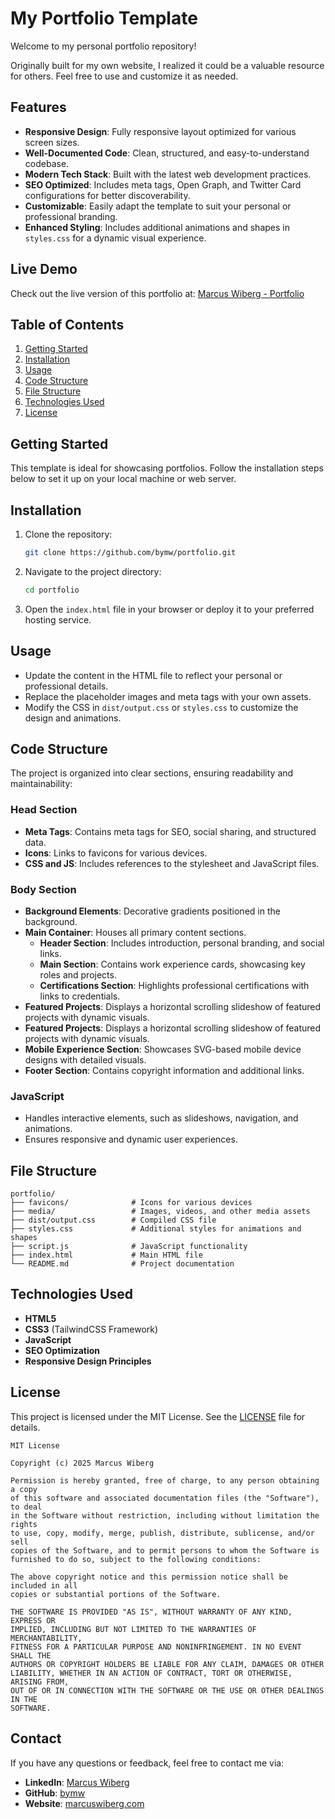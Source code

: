 # My Portfolio Template

Welcome to my personal portfolio repository!

Originally built for my own website, I realized it could be a valuable resource for others. Feel free to use and customize it as needed.

## Features
- **Responsive Design**: Fully responsive layout optimized for various screen sizes.
- **Well-Documented Code**: Clean, structured, and easy-to-understand codebase.
- **Modern Tech Stack**: Built with the latest web development practices.
- **SEO Optimized**: Includes meta tags, Open Graph, and Twitter Card configurations for better discoverability.
- **Customizable**: Easily adapt the template to suit your personal or professional branding.
- **Enhanced Styling**: Includes additional animations and shapes in `styles.css` for a dynamic visual experience.

## Live Demo
Check out the live version of this portfolio at: [Marcus Wiberg - Portfolio](https://www.marcuswiberg.com)

## Table of Contents
1. [Getting Started](#getting-started)
2. [Installation](#installation)
3. [Usage](#usage)
4. [Code Structure](#code-structure)
5. [File Structure](#file-structure)
6. [Technologies Used](#technologies-used)
7. [License](#license)

## Getting Started
This template is ideal for showcasing portfolios. Follow the installation steps below to set it up on your local machine or web server.

## Installation
1. Clone the repository:
   ```bash
   git clone https://github.com/bymw/portfolio.git
   ```
2. Navigate to the project directory:
   ```bash
   cd portfolio
   ```
3. Open the `index.html` file in your browser or deploy it to your preferred hosting service.

## Usage
- Update the content in the HTML file to reflect your personal or professional details.
- Replace the placeholder images and meta tags with your own assets.
- Modify the CSS in `dist/output.css` or `styles.css` to customize the design and animations.

## Code Structure

The project is organized into clear sections, ensuring readability and maintainability:

### Head Section
- **Meta Tags**: Contains meta tags for SEO, social sharing, and structured data.
- **Icons**: Links to favicons for various devices.
- **CSS and JS**: Includes references to the stylesheet and JavaScript files.

### Body Section
- **Background Elements**: Decorative gradients positioned in the background.
- **Main Container**: Houses all primary content sections.
  - **Header Section**: Includes introduction, personal branding, and social links.
  - **Main Section**: Contains work experience cards, showcasing key roles and projects.
  - **Certifications Section**: Highlights professional certifications with links to credentials.
- **Featured Projects**: Displays a horizontal scrolling slideshow of featured projects with dynamic visuals.
- **Featured Projects**: Displays a horizontal scrolling slideshow of featured projects with dynamic visuals.
- **Mobile Experience Section**: Showcases SVG-based mobile device designs with detailed visuals.
- **Footer Section**: Contains copyright information and additional links.

### JavaScript
- Handles interactive elements, such as slideshows, navigation, and animations.
- Ensures responsive and dynamic user experiences.

## File Structure
```
portfolio/
├── favicons/              # Icons for various devices
├── media/                 # Images, videos, and other media assets
├── dist/output.css        # Compiled CSS file
├── styles.css             # Additional styles for animations and shapes
├── script.js              # JavaScript functionality
├── index.html             # Main HTML file
└── README.md              # Project documentation
```

## Technologies Used
- **HTML5**
- **CSS3** (TailwindCSS Framework)
- **JavaScript**
- **SEO Optimization**
- **Responsive Design Principles**

## License
This project is licensed under the MIT License. See the [LICENSE](LICENSE) file for details.

```
MIT License

Copyright (c) 2025 Marcus Wiberg

Permission is hereby granted, free of charge, to any person obtaining a copy
of this software and associated documentation files (the "Software"), to deal
in the Software without restriction, including without limitation the rights
to use, copy, modify, merge, publish, distribute, sublicense, and/or sell
copies of the Software, and to permit persons to whom the Software is
furnished to do so, subject to the following conditions:

The above copyright notice and this permission notice shall be included in all
copies or substantial portions of the Software.

THE SOFTWARE IS PROVIDED "AS IS", WITHOUT WARRANTY OF ANY KIND, EXPRESS OR
IMPLIED, INCLUDING BUT NOT LIMITED TO THE WARRANTIES OF MERCHANTABILITY,
FITNESS FOR A PARTICULAR PURPOSE AND NONINFRINGEMENT. IN NO EVENT SHALL THE
AUTHORS OR COPYRIGHT HOLDERS BE LIABLE FOR ANY CLAIM, DAMAGES OR OTHER
LIABILITY, WHETHER IN AN ACTION OF CONTRACT, TORT OR OTHERWISE, ARISING FROM,
OUT OF OR IN CONNECTION WITH THE SOFTWARE OR THE USE OR OTHER DEALINGS IN THE
SOFTWARE.
```

## Contact
If you have any questions or feedback, feel free to contact me via:
- **LinkedIn**: [Marcus Wiberg](https://www.linkedin.com/in/marcuswiberg/)
- **GitHub**: [bymw](https://github.com/bymw)
- **Website**: [marcuswiberg.com](https://www.marcuswiberg.com/)
